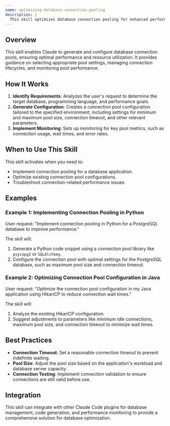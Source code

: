 ```yaml
---
name: optimizing-database-connection-pooling
description: |
  This skill optimizes database connection pooling for enhanced performance and resource management. It is activated when the user requests assistance with connection pooling, database performance tuning, or connection lifecycle management. Use this skill to implement and configure connection pools in various programming languages, identify optimal pool settings, and troubleshoot common connection-related issues. The skill is triggered by phrases like "connection pooling," "optimize database connections," or "improve database performance with connection pool."
---
```


## Overview

This skill enables Claude to generate and configure database connection pools, ensuring optimal performance and resource utilization. It provides guidance on selecting appropriate pool settings, managing connection lifecycles, and monitoring pool performance.

## How It Works

1. **Identify Requirements**: Analyzes the user's request to determine the target database, programming language, and performance goals.
2. **Generate Configuration**: Creates a connection pool configuration tailored to the specified environment, including settings for minimum and maximum pool size, connection timeout, and other relevant parameters.
3. **Implement Monitoring**: Sets up monitoring for key pool metrics, such as connection usage, wait times, and error rates.

## When to Use This Skill

This skill activates when you need to:
- Implement connection pooling for a database application.
- Optimize existing connection pool configurations.
- Troubleshoot connection-related performance issues.

## Examples

### Example 1: Implementing Connection Pooling in Python

User request: "Implement connection pooling in Python for a PostgreSQL database to improve performance."

The skill will:
1. Generate a Python code snippet using a connection pool library like `psycopg2` or `SQLAlchemy`.
2. Configure the connection pool with optimal settings for the PostgreSQL database, such as maximum pool size and connection timeout.

### Example 2: Optimizing Connection Pool Configuration in Java

User request: "Optimize the connection pool configuration in my Java application using HikariCP to reduce connection wait times."

The skill will:
1. Analyze the existing HikariCP configuration.
2. Suggest adjustments to parameters like minimum idle connections, maximum pool size, and connection timeout to minimize wait times.

## Best Practices

- **Connection Timeout**: Set a reasonable connection timeout to prevent indefinite waiting.
- **Pool Size**: Adjust the pool size based on the application's workload and database server capacity.
- **Connection Testing**: Implement connection validation to ensure connections are still valid before use.

## Integration

This skill can integrate with other Claude Code plugins for database management, code generation, and performance monitoring to provide a comprehensive solution for database optimization.